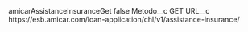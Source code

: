 <?xml version="1.0" encoding="UTF-8"?>
<CustomMetadata xmlns="http://soap.sforce.com/2006/04/metadata" xmlns:xsi="http://www.w3.org/2001/XMLSchema-instance" xmlns:xsd="http://www.w3.org/2001/XMLSchema">
    <label>amicarAssistanceInsuranceGet</label>
    <protected>false</protected>
    <values>
        <field>Metodo__c</field>
        <value xsi:type="xsd:string">GET</value>
    </values>
    <values>
        <field>URL__c</field>
        <value xsi:type="xsd:string">https://esb.amicar.com/loan-application/chl/v1/assistance-insurance/</value>
    </values>
</CustomMetadata>
